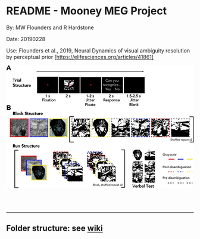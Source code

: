 # README - Mooney MEG Project
By: 		MW Flounders and R Hardstone

Date:       20190228

Use: 		Flounders et al., 2019, Neural Dynamics of visual ambiguity resolution by perceptual prior
            [https://elifesciences.org/articles/41861]

![elife-41861-fig1-v2.jpg](figs/elife-41861-fig1-v2.jpg)

<br></br>

______________________________________________________________________________
## Folder structure: see [wiki](https://github.com/mflounders/mooney-meg/wiki)
